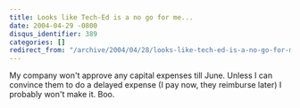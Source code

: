 ```yaml
---
title: Looks like Tech-Ed is a no go for me...
date: 2004-04-29 -0800
disqus_identifier: 389
categories: []
redirect_from: "/archive/2004/04/28/looks-like-tech-ed-is-a-no-go-for-me.aspx/"
---
```


My company won't approve any capital expenses till June. Unless I can
convince them to do a delayed expense (I pay now, they reimburse later)
I probably won't make it. Boo.

